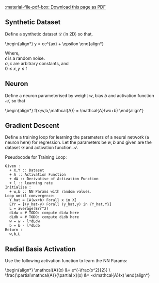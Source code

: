 ﻿[:material-file-pdf-box: Download this page as PDF](./index.pdf)


## Synthetic Dataset

Define a synthetic dataset $\mathcal{D}$ (in 2D) so
that,

\begin{align*}
  y = ce^{ax} + \epsilon
\end{align*}

Where,   
$\epsilon$ is a random noise.   
$a,c$ are arbitrary constants, and   
$0 \leqslant x,y \leqslant 1$


## Neuron

Define a neuron parameterised by weight $w$, bias $b$
and activation function $\mathcal{A}$, so that

\begin{align*}
  f(x;w,b,\mathcal{A}) = \mathcal{A}(wx+b)
\end{align*}


## Gradient Descent

Define a training loop for learning the parameters of a
neural network (a neuron here) for regression.  Let the
parameters be $w,b$ and given are the dataset
$\mathcal{D}$ and activation function $\mathcal{A}$.

Pseudocode for Training Loop:

    Given :
      + X,Y :: Dataset
      + A :: Activation Function
      + dA :: Derivative of Activation Function
      + l :: learning rate
    Initialise :
      + w,b :: NN Params with random values.
    Loop until convergence:
      Y_hat = [A(wx+b) Forall x in X]
      Err = [(y_hat-y) Forall (y_hat,y) in {Y_hat,Y}]
      L = average(Err^2)
      dLdw = # TODO: compute dLdw here
      dLdb = # TODO: compute dLdb here
      w = w - l*dLdw
      b = b - l*dLdb
    Return :
      w,b,L


## Radial Basis Activation

Use the following activation function to learn the NN
Params:

\begin{align*}
  \mathcal{A}(x) &= e^{-\frac{x^2}{2}} \\
  \frac{\partial\mathcal{A}}{\partial x}(x)
  &= -x\mathcal{A}(x)
\end{align*}

